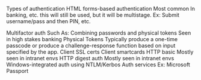 Types of authentication
  HTML forms-based authentication
    Most common
    In banking, etc. this will still be used, but it will be multistage.
      Ex: Submit username/pass and then PIN, etc.

  Multifactor auth
    Such As:
      Combining passwords and physical tokens
        Seen in high stakes banking
  Physical Tokens
    Typically produce a one-time passcode or produce a challenge-response function based on input specified by the app.
  Client SSL certs
  Client smartcards
  HTTP basic
    Mostly seen in intranet envs
  HTTP digest auth
    Mostly seen in intranet envs
  Windows-integrated auth using NTLM/Kerbos
  Auth services
    Ex: Microsoft Passport

    